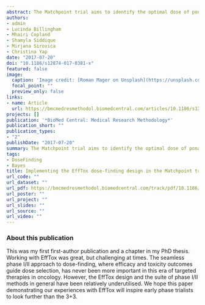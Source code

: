 ```yaml
---
abstract: The Matchpoint trial aims to identify the optimal dose of ponatinib to give with conventional chemotherapy consisting of fludarabine, cytarabine and idarubicin to chronic myeloid leukaemia patients in blastic transformation phase. The dose should be both tolerable and efficacious. This paper describes our experience implementing EffTox in the Matchpoint trial. EffTox is a Bayesian adaptive dose-finding trial design that jointly scrutinises binary efficacy and toxicity outcomes. We describe a nomenclature for succinctly describing outcomes in phase I/II dose-finding trials. We use dose-transition pathways, where doses are calculated for each feasible set of outcomes in future cohorts. We introduce the phenomenon of dose ambivalence, where EffTox can recommend different doses after observing the same outcomes. We also describe our experiences with outcome ambiguity, where the categorical evaluation of some primary outcomes is temporarily delayed. We arrived at an EffTox parameterisation that is simulated to perform well over a range of scenarios. In scenarios where dose ambivalence manifested, we were guided by the dose-transition pathways. This technique facilitates planning, and also helped us overcome short-term outcome ambiguity. EffTox is an efficient and powerful design, but not without its challenges. Joint phase I/II clinical trial designs will likely become increasingly important in coming years as we further investigate non-cytotoxic treatments and streamline the drug approval process. We hope this account of the problems we faced and the solutions we used will help others implement this dose-finding clinical trial design.
authors:
- admin
- Lucinda Billingham
- Mhairi Copland
- Shamyla Siddique
- Mirjana Sirovica
- Christina Yap
date: "2017-07-20"
doi: "10.1186/s12874-017-0381-x"
featured: false
image:
  caption: 'Image credit: [Roman Mager on Unsplash](https://unsplash.com/photos/5mZ_M06Fc9g)'
  focal_point: ""
  preview_only: false
links:
- name: Article
  url: https://bmcmedresmethodol.biomedcentral.com/articles/10.1186/s12874-017-0381-x
projects: []
publication: '*BioMed Central: Medical Research Methodology*'
publication_short: ""
publication_types:
- "2"
publishDate: "2017-07-20"
summary: The Matchpoint trial aims to identify the optimal dose of ponatinib to give with conventional chemotherapy consisting of fludarabine, cytarabine and idarubicin to chronic myeloid leukaemia patients in blastic transformation phase. The dose should be both tolerable and efficacious. This paper describes our experience implementing EffTox in the Matchpoint trial.
tags:
- DoseFinding
- Bayes
title: Implementing the EffTox dose-finding design in the Matchpoint trial
url_code: ""
url_dataset: ""
url_pdf: https://bmcmedresmethodol.biomedcentral.com/track/pdf/10.1186/s12874-017-0381-x
url_poster: ""
url_project: ""
url_slides: ""
url_source: ""
url_video: ""
---
```


### About this publication
This was my first first-author publication and a chapter in my PhD thesis.
Working with EffTox was great, but challenging at times.
The seamless phase I/II approach to dose-finding, where efficacy and toxicity outcomes guide dose selection, has never been more important in this era of targeted therapies in oncology.
However, the EffTox design and the suite of phase I/II methods in general have been relatively underutilised.
We hope this paper demonstrating our experiences with EffTox will inspire early phase trialists to look further than the 3+3.


